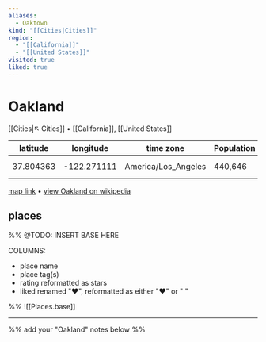 ```yaml
---
aliases:
  - Oaktown
kind: "[[Cities|Cities]]"
region:
  - "[[California]]"
  - "[[United States]]"
visited: true
liked: true
---
```


# Oakland
[[Cities|↖ Cities]] • [[California]], [[United States]]

| latitude | longitude | time zone | Population | Founded |
| --- | --- | --- | --- | --- |
| 37.804363 | -122.271111 | America/Los_Angeles | 440,646 | May 4, 1852 |

[map link](https://maps.apple/p/9rx5ZxiEd0hRd~) • [view Oakland on wikipedia](https://en.wikipedia.org/wiki/Oakland,_California)

## places 
%%
@TODO: INSERT BASE HERE

COLUMNS:
- place name
- place tag(s)
- rating reformatted as stars
- liked renamed "❤️", reformatted as either "❤️"  or " "

%%
![[Places.base]]

---
%% add your "Oakland" notes below %%